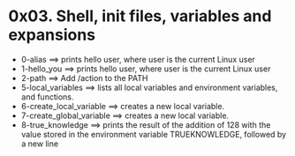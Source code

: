 # 0x03. Shell, init files, variables and expansions
- 0-alias ==>	prints hello user, where user is the current Linux user
- 1-hello_you ==>	prints hello user, where user is the current Linux user
- 2-path ==>	Add /action to the PATH
- 5-local_variables ==>	lists all local variables and environment variables, and functions.
- 6-create_local_variable ==>	creates a new local variable.
- 7-create_global_variable ==>	creates a new local variable.
- 8-true_knowledge ==>	prints the result of the addition of 128 with the value stored in the environment variable TRUEKNOWLEDGE, followed by a new line

